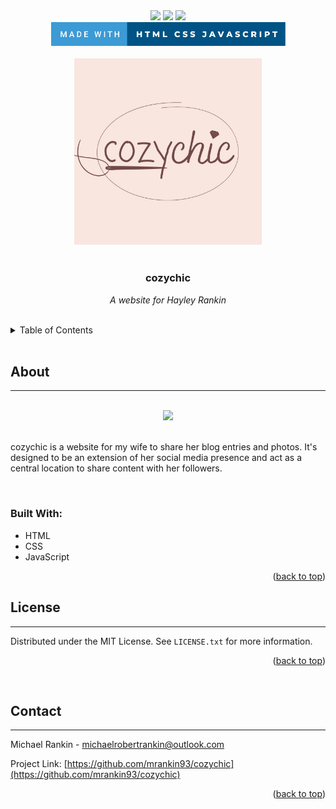 <div id="top"></div>

<div align="center">
  <a href="https://opensource.org/licenses/GPL-3.0"><img src="https://img.shields.io/github/license/mrankin93/cozychic"></a> 
  <a href="https://github.com/mrankin93/cozychic/commits/main"><img src="https://img.shields.io/github/commit-activity/m/mrankin93/cozychic"></a>
  <a href="https://github.com/mrankin/cozychic"><img src="https://img.shields.io/github/repo-size/mrankin93/cozychic"></a>
</div>

<div align="center">
  <img src="img/misc/readme-badge.svg" width=375px>
</div>

<br>

<div align="center">
  <div><a href="https://github.com/mrankin93/cozychic"><img src="img/logos/favicon.png" width="300"></a>
  </div>
  <br>
  <h3 style="font-weight: bold">cozychic</h3>
    <p style="font-style: italic"> A website for Hayley Rankin </p>
</div>

<br>
<details>
  <summary>Table of Contents</summary>
  <ol>
    <li>
      <a href="#about-the-project">About</a>
      <ul>
        <li><a href="#built-with">Built With</a></li>
      </ul>
    <li><a href="#license">License</a></li>
    <li><a href="#contact">Contact</a></li>
    
  </ol>
</details>
<br>

<h2 style="font-weight: bold" id="about-the-project">About</h2>

---
<br>
<div align="center"><img src="https://via.placeholder.com/300"></div>
<br>

<p>cozychic is a website for my wife to share her blog entries and photos. It's designed to be an extension of her social media presence and act as a central location to share content with her followers.</p>
<br>

<h3 style="font-weight: bold" id="built-with">Built With:</h3>

- HTML
- CSS
- JavaScript

<p align="right">(<a href="#top">back to top</a>)</p>

<h2 style="font-weight: bold" id="license">License</h2>

---
Distributed under the MIT License. See `LICENSE.txt` for more information.
<p align="right">(<a href="#top">back to top</a>)</p>
<br>

<h2 style="font-weight: bold" id="contact">Contact</h2>

---
Michael Rankin - michaelrobertrankin@outlook.com

Project Link: [https://github.com/mrankin93/cozychic](https://github.com/mrankin93/cozychic)

<p align="right">(<a href="#top">back to top</a>)</p>


